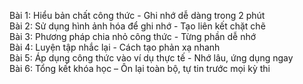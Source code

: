 Bài 1: Hiểu bản chất công thức - Ghi nhớ dễ dàng trong 2 phút  
Bài 2: Sử dụng hình ảnh hóa để ghi nhớ - Tạo liên kết chặt chẽ  
Bài 3: Phương pháp chia nhỏ công thức - Từng phần dễ nhớ  
Bài 4: Luyện tập nhắc lại - Cách tạo phản xạ nhanh  
Bài 5: Áp dụng công thức vào ví dụ thực tế - Nhớ lâu, ứng dụng ngay  
Bài 6: Tổng kết khóa học – Ôn lại toàn bộ, tự tin trước mọi kỳ thi